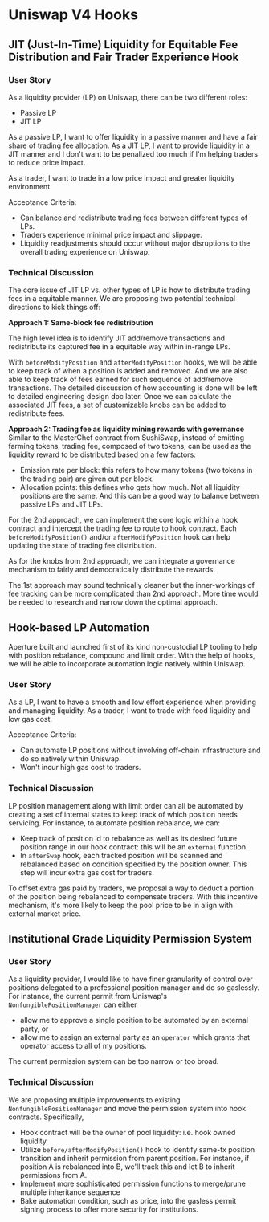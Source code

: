 # Uniswap V4 Hooks

## JIT (Just-In-Time) Liquidity for Equitable Fee Distribution and Fair Trader Experience Hook

### User Story
As a liquidity provider (LP) on Uniswap, there can be two different roles:
- Passive LP
- JIT LP

As a passive LP, I want to offer liquidity in a passive manner and have a fair share of trading fee allocation.
As a JIT LP, I want to provide liquidity in a JIT manner and I don't want to be penalized too much if I'm helping traders to reduce price impact.


As a trader, I want to trade in a low price impact and greater liquidity environment.

Acceptance Criteria:
- Can balance and redistribute trading fees between different types of LPs.
- Traders experience minimal price impact and slippage.
- Liquidity readjustments should occur without major disruptions to the overall trading experience on Uniswap.

### Technical Discussion
The core issue of JIT LP vs. other types of LP is how to distribute trading fees in a equitable manner. We are proposing two potential technical directions to kick things off:

**Approach 1: Same-block fee redistribution**

The high level idea is to identify JIT add/remove transactions and redistribute its captured fee in a equitable way within in-range LPs.

With `beforeModifyPosition` and `afterModifyPosition` hooks, we will be able to keep track of when a position is added and removed. And we are also able to keep track of fees earned for such sequence of add/remove transactions. The detailed discussion of how accounting is done will be left to detailed engineering design doc later. Once we can calculate the associated JIT fees, a set of customizable knobs can be added to redistribute fees.

**Approach 2: Trading fee as liquidity mining rewards with governance**
Similar to the MasterChef contract from SushiSwap, instead of emitting farming tokens, trading fee, composed of two tokens, can be used as the liquidity reward to be distributed based on a few factors:
- Emission rate per block: this refers to how many tokens (two tokens in the trading pair) are given out per block.
- Allocation points: this defines who gets how much. Not all liquidity positions are the same. And this can be a good way to balance between passive LPs and JIT LPs.

For the 2nd approach, we can implement the core logic within a hook contract and intercept the trading fee to route to hook contract. Each `beforeModifyPosition()` and/or `afterModifyPosition` hook can help updating the state of trading fee distribution.

As for the knobs from 2nd approach, we can integrate a governance mechanism to fairly and democratically distribute the rewards.

The 1st approach may sound technically cleaner but the inner-workings of fee tracking can be more complicated than 2nd approach. More time would be needed to research and narrow down the optimal approach.

## Hook-based LP Automation
Aperture built and launched first of its kind non-custodial LP tooling to help with position rebalance, compound and limit order. With the help of hooks, we will be able to incorporate automation logic natively within Uniswap.

### User Story
As a LP, I want to have a smooth and low effort experience when providing and managing liquidity.
As a trader, I want to trade with food liquidity and low gas cost.

Acceptance Criteria:
- Can automate LP positions without involving off-chain infrastructure and do so natively within Uniswap.
- Won't incur high gas cost to traders.

### Technical Discussion
LP position management along with limit order can all be automated by creating a set of internal states to keep track of which position needs servicing. For instance, to automate position rebalance, we can:
- Keep track of position id to rebalance as well as its desired future position range in our hook contract: this will be an `external` function.
- In `afterSwap` hook, each tracked position will be scanned and rebalanced based on condition specified by the position owner. This step will incur extra gas cost for traders.

To offset extra gas paid by traders, we proposal a way to deduct a portion of the position being rebalanced to compensate traders. With this incentive mechanism, it's more likely to keep the pool price to be in align with external market price.

## Institutional Grade Liquidity Permission System

### User Story
As a liquidity provider, I would like to have finer granularity of control over positions delegated to a professional position manager and do so gaslessly. For instance, the current permit from Uniswap's `NonfungiblePositionManager` can either
- allow me to approve a single position to be automated by an external party, or
- allow me to assign an external party as an `operator` which grants that operator access to all of my positions.

The current permission system can be too narrow or too broad.

### Technical Discussion

We are proposing multiple improvements to existing `NonfungiblePositionManager` and move the permission system into hook contracts. Specifically,
- Hook contract will be the owner of pool liquidity: i.e. hook owned liquidity
- Utilize `before/afterModifyPosition()` hook to identify same-tx position transition and inherit permission from parent position. For instance, if position A is rebalanced into B, we'll track this and let B to inherit permissions from A.
- Implement more sophisticated permission functions to merge/prune multiple inheritance sequence
- Bake automation condition, such as price, into the gasless permit signing process to offer more security for institutions.
